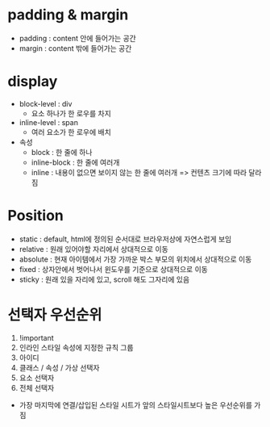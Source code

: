 # padding & margin
- padding : content 안에 들어가는 공간
- margin : content 밖에 들어가는 공간

# display
- block-level : div
    - 요소 하나가 한 로우를 차지
- inline-level : span
    - 여러 요소가 한 로우에 배치
- 속성
    - block : 한 줄에 하나
    - inline-block : 한 줄에 여러개
    - inline : 내용이 없으면 보이지 않는 한 줄에 여러개 => 컨텐츠 크기에 따라 달라짐

# Position
- static : default, html에 정의된 순서대로 브라우저상에 자연스럽게 보임
- relative : 원래 있어야할 자리에서 상대적으로 이동
- absolute : 현재 아이템에서 가장 가까운 박스 부모의 위치에서 상대적으로 이동
- fixed : 상자안에서 벗어나서 윈도우를 기준으로 상대적으로 이동
- sticky : 원래 있을 자리에 있고, scroll 해도 그자리에 있음

# 선택자 우선순위
1. !important
2. 인라인 스타일 속성에 지정한 규칙 그룹
3. 아이디
4. 클래스 / 속성 / 가상 선택자
5. 요소 선택자
6. 전체 선택자

- 가장 마지막에 연결/삽입된 스타일 시트가 앞의 스타일시트보다 높은 우선순위를 가짐
